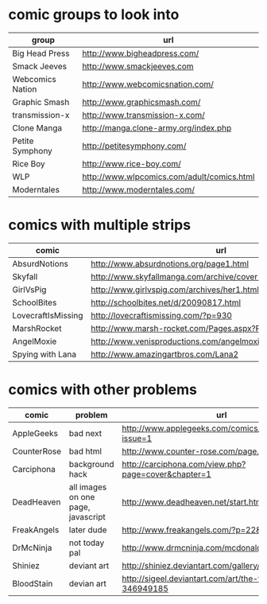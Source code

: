 # comic groups to look into

|      group       |                     url                      |
|------------------|----------------------------------------------|
| Big Head Press   | <http://www.bigheadpress.com/>               |
| Smack Jeeves     | <http://www.smackjeeves.com>                 |
| Webcomics Nation | <http://www.webcomicsnation.com/>            |
| Graphic Smash    | <http://www.graphicsmash.com/>               |
| transmission-x   | <http://www.transmission-x.com/>             |
| Clone Manga      | <http://manga.clone-army.org/index.php>      |
| Petite Symphony  | <http://petitesymphony.com/>                 |
| Rice Boy         | <http://www.rice-boy.com/>                   |
| WLP              | <http://www.wlpcomics.com/adult/comics.html> |
| Moderntales      | <http://www.moderntales.com/>                |

# comics with multiple strips

|       comic        |                                url                                 |
|--------------------|--------------------------------------------------------------------|
| AbsurdNotions      | <http://www.absurdnotions.org/page1.html>                          |
| Skyfall            | <http://www.skyfallmanga.com/archive/cover-1.php>                  |
| GirlVsPig          | <http://www.girlvspig.com/archives/her1.html>                      |
| SchoolBites        | <http://schoolbites.net/d/20090817.html>                           |
| LovecraftIsMissing | <http://lovecraftismissing.com/?p=930>                             |
| MarshRocket        | <http://www.marsh-rocket.com/Pages.aspx?Pg_ID=0>                   |
| AngelMoxie         | <http://www.venisproductions.com/angelmoxie/archives/0/0/001.html> |
| Spying with Lana   | <http://www.amazingartbros.com/Lana2>                              |

# comics with other problems

|    comic    |              problem               |                              url                              |
|-------------|------------------------------------|---------------------------------------------------------------|
| AppleGeeks  | bad next                           | <http://www.applegeeks.com/comics/viewcomic.php?issue=1>      |
| CounterRose | bad html                           | <http://www.counter-rose.com/page.php?p=1>                    |
| Carciphona  | background hack                    | <http://carciphona.com/view.php?page=cover&chapter=1>         |
| DeadHeaven  | all images on one page, javascript | <http://www.deadheaven.net/start.html>                        |
| FreakAngels | later dude                         | <http://www.freakangels.com/?p=22&page=1>                     |
| DrMcNinja   | not today pal                      | <http://www.drmcninja.com/mcdonalds.html>                     |
| Shiniez     | deviant art                        | <http://shiniez.deviantart.com/gallery/35675685>              |
| BloodStain  | devian art                         | <http://sigeel.deviantart.com/art/the-title-is-out-346949185> |
